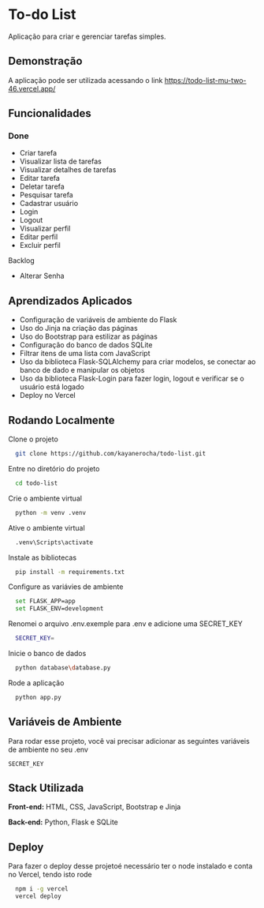 
# To-do List

Aplicação para criar e gerenciar tarefas simples.


## Demonstração

A aplicação pode ser utilizada acessando o link https://todo-list-mu-two-46.vercel.app/


## Funcionalidades

### Done
- Criar tarefa
- Visualizar lista de tarefas
- Visualizar detalhes de tarefas
- Editar tarefa
- Deletar tarefa
- Pesquisar tarefa
- Cadastrar usuário
- Login
- Logout
- Visualizar perfil
- Editar perfil
- Excluir perfil

Backlog
- Alterar Senha


## Aprendizados Aplicados

- Configuração de variáveis de ambiente do Flask
- Uso do Jinja na criação das páginas
- Uso do Bootstrap para estilizar as páginas
- Configuração do banco de dados SQLite
- Filtrar itens de uma lista com JavaScript
- Uso da biblioteca Flask-SQLAlchemy para criar modelos, se conectar ao banco de dado e manipular os objetos
- Uso da biblioteca Flask-Login para fazer login, logout e verificar se o usuário está logado
- Deploy no Vercel


## Rodando Localmente

Clone o projeto

```bash
  git clone https://github.com/kayanerocha/todo-list.git
```

Entre no diretório do projeto

```bash
  cd todo-list
```

Crie o ambiente virtual

```bash
  python -m venv .venv
```

Ative o ambiente virtual

```bash
  .venv\Scripts\activate
```

Instale as bibliotecas

```bash
  pip install -m requirements.txt
```

Configure as variávies de ambiente

```bash
  set FLASK_APP=app
  set FLASK_ENV=development
```

Renomei o arquivo .env.exemple para .env e adicione uma SECRET_KEY

```bash
  SECRET_KEY=
```

Inicie o banco de dados

```bash
  python database\database.py
```

Rode a aplicação

```bash
  python app.py
```


## Variáveis de Ambiente

Para rodar esse projeto, você vai precisar adicionar as seguintes variáveis de ambiente no seu .env

`SECRET_KEY`


## Stack Utilizada

**Front-end:** HTML, CSS, JavaScript, Bootstrap e Jinja

**Back-end:** Python, Flask e SQLite


## Deploy

Para fazer o deploy desse projetoé necessário ter o node instalado e conta no Vercel, tendo isto rode

```bash
  npm i -g vercel
  vercel deploy
```